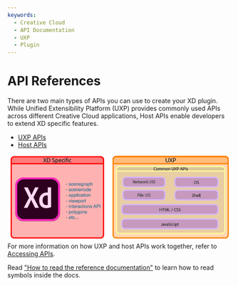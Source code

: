 ```yaml
---
keywords:
  - Creative Cloud
  - API Documentation
  - UXP
  - Plugin
---
```


# API References

There are two main types of APIs you can use to create your XD plugin. While Unified Extensibility Platform (UXP) provides commonly used APIs across different Creative Cloud applications, Host APIs enable developers to extend XD specific features.

- [UXP APIs](/develop/reference/uxp/index/)
- [Host APIs](xd-index/)

![UXP and host APIs](../images/uxpandhost.png)
For more information on how UXP and host APIs work together, refer to [Accessing APIs](/develop/plugin-development/xd-concepts/apis/).

Read ["How to read the reference documentation"](/develop/reference/how-to-read/) to learn how to read symbols inside the docs.

